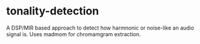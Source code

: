 # tonality-detection

A DSP/MIR based approach to detect how harmnonic or noise-like an audio signal is. Uses madmom for chromamgram extraction.
